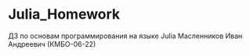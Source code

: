# Julia_Homework
ДЗ по основам программирования на языке Julia
Масленников Иван Андреевич (КМБО-06-22)
